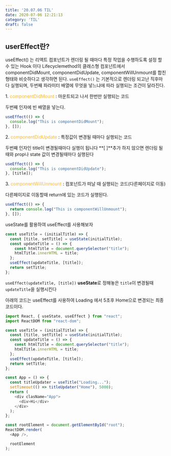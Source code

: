 ```yaml
---
title: '20.07.06 TIL'
date: 2020-07-06 12:21:13
category: 'TIL'
draft: false
---
```


## userEffect란?
useEffect() 는 리액트 컴포넌트가 렌더링 될 때마다 특정 작업을 수행하도록 설정 할 수 있는 Hook 이다 Lifecyclemethod의 클래스형 컴포넌트에서 componentDidMount, componentDidUpdate, componentWillUnmount를 합친 형태와 비슷하다고 생각하면 된다. `useEffect()` 는 기본적으로 렌더링 되고난 직후마다 실행되며, 두번째 파라미터 배열에 무엇을 넣느냐에 따라 실행되는 조건이 달라진다.



1. <span style="color: #f6b93b">componentDidMount</span> : 마운트되고 나서 한번만 실행되는 코드

두번째 인자에 빈 배열을 넣는다.

```javascript
useEffect(() => {
  console.log("This is componentDidMount");
}, []);
```

2. <span style="color: #f6b93b">componentDidUpdate</span> : 특정값이 변경될 때마다 실행되는 코드

두번째 인자인 title이 변경될때마다 실행이 됩니다 **[ ]**추가 하지 않으면 렌더링 될때와 prop나 state 값이 변경될때마다 실행된다

```javascript
useEffect(() => {
  console.log("This is componentDidUpdate");
}, [title]);
```

3. <span style="color: #f6b93b">componentWillUnmount</span> : 컴포넌트가 떠날 때 실행되는 코드(다른페이지로 이동)

다른페이지로 이동할때 return에 있는 코드가 실행된다.

```javascript
useEffect(() => {
  return console.log("This is componentWillUnmount");
}, []);
```



useState를 활용하여 useEffect를 사용해보자

```javascript
const useTitle = (initialTitle) => {
  const [title, setTitle] = useState(initialTitle);
  const updateTitle = () => {
    const htmlTitle = document.querySelector("title");
    htmlTitle.innerHTML = title;
  };
  useEffect(updateTitle, [title]);
  return setTitle;
};
```

`useEffect(updateTitle, [title])` **useState**로 정해놓은 `title`이 변경될때 `updateTitle`을 실행시킨다

아래의 코드는 useEffect를 사용하여 Loading 에서 5초후 Home으로 변경되는 최종코드이다.

```javascript
import React, { useState, useEffect } from "react";
import ReactDOM from "react-dom";

const useTitle = (initialTitle) => {
  const [title, setTitle] = useState(initialTitle);
  const updateTitle = () => {
    const htmlTitle = document.querySelector("title");
    htmlTitle.innerHTML = title;
  };
  useEffect(updateTitle, [title]);
  return setTitle;
};

const App = () => {
  const titleUpdater = useTitle("Loading...");
  setTimeout(() => titleUpdater("Home"), 5000);
  return (
    <div clasName="App">
      <div>Hi</div>
    </div>
  );
};

const rootElement = document.getElementById("root");
ReactDOM.render(
  <App />,

  rootElement
);
```
